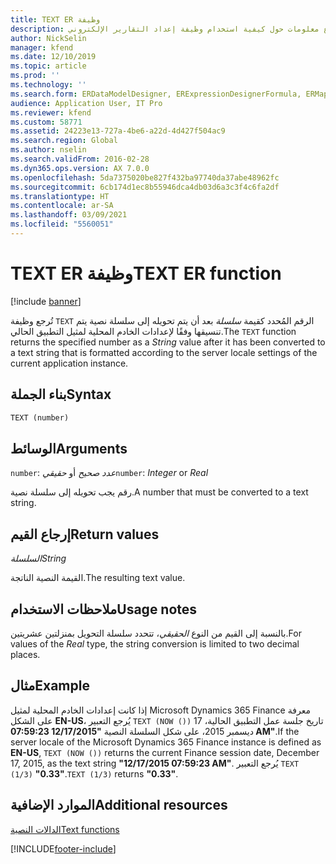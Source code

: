 ```yaml
---
title: TEXT ER وظيفة
description: يوفر هذا الموضوع معلومات حول كيفية استخدام وظيفة إعداد التقارير الإلكتروني TEXT (ER).
author: NickSelin
manager: kfend
ms.date: 12/10/2019
ms.topic: article
ms.prod: ''
ms.technology: ''
ms.search.form: ERDataModelDesigner, ERExpressionDesignerFormula, ERMappedFormatDesigner, ERModelMappingDesigner
audience: Application User, IT Pro
ms.reviewer: kfend
ms.custom: 58771
ms.assetid: 24223e13-727a-4be6-a22d-4d427f504ac9
ms.search.region: Global
ms.author: nselin
ms.search.validFrom: 2016-02-28
ms.dyn365.ops.version: AX 7.0.0
ms.openlocfilehash: 5da7375020be827f432ba97740da37abe48962fc
ms.sourcegitcommit: 6cb174d1ec8b55946dca4db03d6a3c3f4c6fa2df
ms.translationtype: HT
ms.contentlocale: ar-SA
ms.lasthandoff: 03/09/2021
ms.locfileid: "5560051"
---
```

# <a name="text-er-function"></a><span data-ttu-id="7a7f6-103">TEXT ER وظيفة</span><span class="sxs-lookup"><span data-stu-id="7a7f6-103">TEXT ER function</span></span>

[!include [banner](../includes/banner.md)]

<span data-ttu-id="7a7f6-104">تُرجع وظيفة `TEXT` الرقم المُحدد كقيمة *سلسلة* بعد أن يتم تحويله إلى سلسلة نصية يتم تنسيقها وفقًا لإعدادات الخادم المحلية لمثيل التطبيق الحالي.</span><span class="sxs-lookup"><span data-stu-id="7a7f6-104">The `TEXT` function returns the specified number as a *String* value after it has been converted to a text string that is formatted according to the server locale settings of the current application instance.</span></span>

## <a name="syntax"></a><span data-ttu-id="7a7f6-105">بناء الجملة</span><span class="sxs-lookup"><span data-stu-id="7a7f6-105">Syntax</span></span>

```vb
TEXT (number)
```

## <a name="arguments"></a><span data-ttu-id="7a7f6-106">الوسائط</span><span class="sxs-lookup"><span data-stu-id="7a7f6-106">Arguments</span></span>

<span data-ttu-id="7a7f6-107">`number`: *عدد صحيح* أو *حقيقي*</span><span class="sxs-lookup"><span data-stu-id="7a7f6-107">`number`: *Integer* or *Real*</span></span>

<span data-ttu-id="7a7f6-108">رقم يجب تحويله إلى سلسلة نصية.</span><span class="sxs-lookup"><span data-stu-id="7a7f6-108">A number that must be converted to a text string.</span></span>

## <a name="return-values"></a><span data-ttu-id="7a7f6-109">إرجاع القيم</span><span class="sxs-lookup"><span data-stu-id="7a7f6-109">Return values</span></span>

<span data-ttu-id="7a7f6-110">*السلسلة*</span><span class="sxs-lookup"><span data-stu-id="7a7f6-110">*String*</span></span>

<span data-ttu-id="7a7f6-111">القيمة النصية الناتجة.</span><span class="sxs-lookup"><span data-stu-id="7a7f6-111">The resulting text value.</span></span>

## <a name="usage-notes"></a><span data-ttu-id="7a7f6-112">ملاحظات الاستخدام</span><span class="sxs-lookup"><span data-stu-id="7a7f6-112">Usage notes</span></span>

<span data-ttu-id="7a7f6-113">بالنسبة إلى القيم من النوع *الحقيقي*، تتحدد سلسلة التحويل بمنزلتين عشريتين.</span><span class="sxs-lookup"><span data-stu-id="7a7f6-113">For values of the *Real* type, the string conversion is limited to two decimal places.</span></span>

## <a name="example"></a><span data-ttu-id="7a7f6-114">مثال</span><span class="sxs-lookup"><span data-stu-id="7a7f6-114">Example</span></span>

<span data-ttu-id="7a7f6-115">إذا كانت إعدادات الخادم المحلية لمثيل Microsoft Dynamics 365 Finance معرفة على الشكل **EN-US**، يُرجع التعبير `TEXT (NOW ())` تاريخ جلسة عمل التطبيق الحالية، 17 ديسمبر 2015، على شكل السلسلة النصية **"12/17/2015 07:59:23 AM"**.</span><span class="sxs-lookup"><span data-stu-id="7a7f6-115">If the server locale of the Microsoft Dynamics 365 Finance instance is defined as **EN-US**, `TEXT (NOW ())` returns the current Finance session date, December 17, 2015, as the text string **"12/17/2015 07:59:23 AM"**.</span></span> <span data-ttu-id="7a7f6-116">يُرجع التعبير `TEXT (1/3)` **"0.33"**.</span><span class="sxs-lookup"><span data-stu-id="7a7f6-116">`TEXT (1/3)` returns **"0.33"**.</span></span>

## <a name="additional-resources"></a><span data-ttu-id="7a7f6-117">الموارد الإضافية</span><span class="sxs-lookup"><span data-stu-id="7a7f6-117">Additional resources</span></span>

[<span data-ttu-id="7a7f6-118">الدالات النصية</span><span class="sxs-lookup"><span data-stu-id="7a7f6-118">Text functions</span></span>](er-functions-category-text.md)


[!INCLUDE[footer-include](../../../includes/footer-banner.md)]